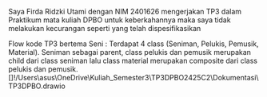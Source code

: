 Saya Firda Ridzki Utami dengan NIM 2401626 mengerjakan TP3 dalam Praktikum mata kuliah DPBO untuk keberkahannya maka saya tidak melakukan kecurangan seperti yang telah dispesifikasikan

Flow kode TP3 bertema Seni :
Terdapat 4 class (Seniman, Pelukis, Pemusik, Material). Seniman sebagai parent, class pelukis dan pemusik merupakan child dari class seniman lalu class material merupakan composite dari class pelukis dan pemusik.
[]!/Users\asus\OneDrive\Kuliah_Semester3\TP3DPBO2425C2\Dokumentasi\TP3DPBO.drawio
